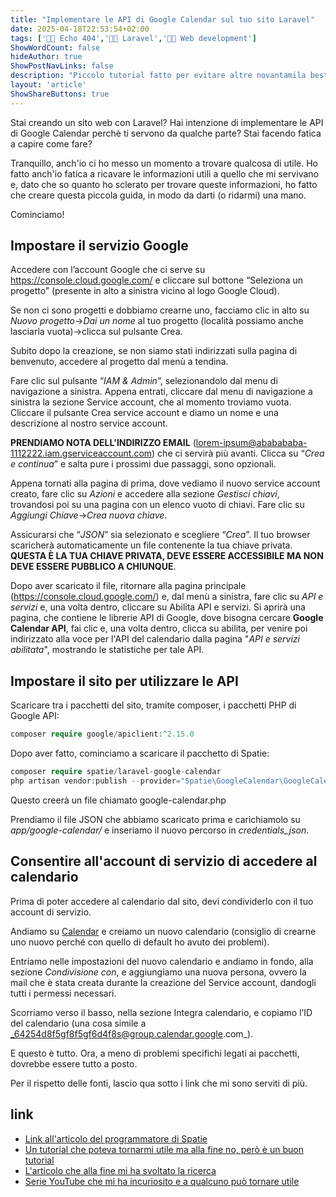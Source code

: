 ```yaml
---
title: "Implementare le API di Google Calendar sul tuo sito Laravel"
date: 2025-04-18T22:53:54+02:00
tags: ['👨‍💻 Echo 404','👨‍💻 Laravel','👨‍💻 Web development']
ShowWordCount: false
hideAuthor: true
ShowPostNavLinks: false
description: "Piccolo tutorial fatto per evitare altre novantamila bestemmie"
layout: 'article'
ShowShareButtons: true
---
```


Stai creando un sito web con Laravel? Hai intenzione di implementare le API di Google Calendar perchè ti servono da qualche parte? Stai facendo fatica a capire come fare? 

Tranquillo, anch'io ci ho messo un momento a trovare qualcosa di utile. Ho fatto anch'io fatica a ricavare le informazioni utili a quello che mi servivano e, dato che so quanto ho sclerato per trovare queste informazioni, ho fatto che creare questa piccola guida, in modo da darti (o ridarmi) una mano.

Cominciamo!

## Impostare il servizio Google

Accedere con l’account Google che ci serve su https://console.cloud.google.com/ e cliccare sul bottone “Seleziona un progetto” (presente in alto a sinistra vicino al logo Google Cloud).

Se non ci sono progetti e dobbiamo crearne uno, facciamo clic in alto su _Nuovo progetto_->_Dai un nome_ al tuo progetto (località possiamo anche lasciarla vuota)->clicca sul pulsante Crea.

Subito dopo la creazione, se non siamo stati indirizzati sulla pagina di benvenuto, accedere al progetto dal menù a tendina.

Fare clic sul pulsante “_IAM & Admin_”, selezionandolo dal menu di navigazione a sinistra. Appena entrati, cliccare dal menu di navigazione a sinistra la sezione Service account, che al momento troviamo vuota. Cliccare il pulsante Crea service account e diamo un nome e una descrizione al nostro service account. 

**PRENDIAMO NOTA DELL'INDIRIZZO EMAIL** (lorem-ipsum@ababababa-1112222.iam.gserviceaccount.com) che ci servirà più avanti. Clicca su “_Crea e continua_” e salta pure i prossimi due passaggi, sono opzionali.

Appena tornati alla pagina di prima, dove vediamo il nuovo service account creato, fare clic su _Azioni_ e accedere alla sezione _Gestisci chiavi_, trovandosi poi su una pagina con un elenco vuoto di chiavi.  Fare clic su _Aggiungi Chiave_->_Crea nuova chiave_.

Assicurarsi che “_JSON_” sia selezionato e scegliere “_Crea_”. Il tuo browser scaricherà automaticamente un file contenente la tua chiave privata. **QUESTA È LA TUA CHIAVE PRIVATA, DEVE ESSERE ACCESSIBILE MA NON DEVE ESSERE PUBBLICO A CHIUNQUE**.

Dopo aver scaricato il file, ritornare alla pagina principale (https://console.cloud.google.com/) e, dal menù a sinistra, fare clic su _API e servizi_ e, una volta dentro, cliccare su Abilita API e servizi. Si aprirà una pagina, che contiene le librerie API di Google, dove bisogna cercare **Google Calendar API**, fai clic e, una volta dentro, clicca su abilita, per venire poi indirizzato alla voce per l'API del calendario dalla pagina "_API e servizi abilitata_", mostrando le statistiche per tale API.

## Impostare il sito per utilizzare le API

Scaricare tra i pacchetti del sito, tramite composer, i pacchetti PHP di Google API:

```php
composer require google/apiclient:^2.15.0
```

Dopo aver fatto, cominciamo a scaricare il pacchetto di Spatie:

```php
composer require spatie/laravel-google-calendar
php artisan vendor:publish --provider="Spatie\GoogleCalendar\GoogleCalendarServiceProvider"
```

Questo creerà  un file chiamato google-calendar.php

Prendiamo il file JSON che abbiamo scaricato prima e carichiamolo su _app/google-calendar/_ e inseriamo il nuovo percorso in _credentials_json_.

## Consentire all'account di servizio di accedere al calendario

Prima di poter accedere al calendario dal sito, devi condividerlo con il tuo account di servizio.

Andiamo su [Calendar](https://calendar.google.com/) e creiamo un nuovo calendario (consiglio di crearne uno nuovo perché con quello di default ho avuto dei problemi).

Entriamo nelle impostazioni del nuovo calendario e andiamo in fondo, alla sezione _Condivisione con_, e aggiungiamo una nuova persona, ovvero la mail che è stata creata durante la creazione del Service account, dandogli tutti i permessi necessari.

Scorriamo verso il basso, nella sezione Integra calendario, e copiamo l’ID del calendario (una cosa simile a _64254d8f5gf8f5gf6d4f8s@group.calendar.google.com_).

E questo è tutto. Ora, a meno di problemi specifichi legati ai pacchetti, dovrebbe essere tutto a posto.

Per il rispetto delle fonti, lascio qua sotto i link che mi sono serviti di più.

## link

- [Link all'articolo del programmatore di Spatie](https://dev.to/dnsinyukov/how-to-integrate-google-calendar-api-and-friendship-with-laravel-4cok)
- [Un tutorial che poteva tornarmi utile ma alla fine no, però è un buon tutorial](https://learninglaravel.net/learn-how-to-integrate-google-calendar-with-laravel)
- [L'articolo che alla fine mi ha svoltato la ricerca](https://naich.net/wordpress/index.php/using-the-google-calendar-api-from-your-web-site-with-php/)
- [Serie YouTube che mi ha incuriosito e a qualcuno può tornare utile](https://www.youtube.com/watch?v=uLzU47bEa2U&list=PLdA9EoV1lTrKD7515tYSOxZPV9FiBBxW_&index=5)

